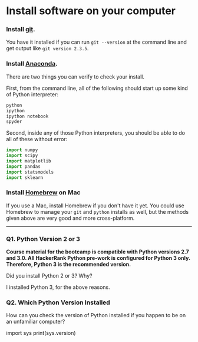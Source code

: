 # Install software on your computer


### Install [git](http://git-scm.com/).

You have it installed if you can run `git --version` at the command
line and get output like `git version 2.3.5`.


### Install [Anaconda](http://continuum.io/downloads).

There are two things you can verify to check your install.

First, from the command line, all of the following should start up
some kind of Python interpreter:

```bash
python
ipython
ipython notebook
spyder
```

Second, inside any of those Python interpreters, you should be able to
do all of these without error:

```python
import numpy
import scipy
import matplotlib
import pandas
import statsmodels
import sklearn
```

### Install [Homebrew](http://brew.sh/) on Mac

If you use a Mac, install Homebrew if you don't
have it yet. You could use Homebrew to manage your `git` and `python`
installs as well, but the methods given above are very good and more
cross-platform.

---

### Q1. Python Version 2 or 3

**Course material for the bootcamp is compatible with Python versions 2.7 and 3.0. All HackerRank Python pre-work is configured for Python 3 only.  Therefore, Python 3 is the recommended version.**  

Did you install Python 2 or 3? Why?  

I installed Python 3, for the above reasons.

### Q2. Which Python Version Installed   

How can you check the version of Python installed if you happen to be on an unfamiliar computer?

import sys
print(sys.version)

 


